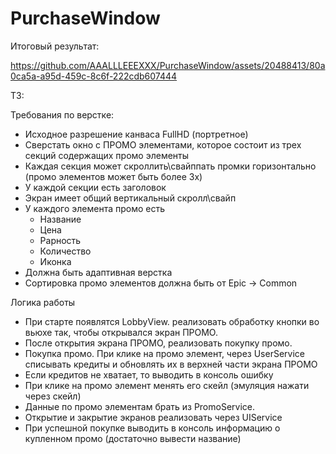 # PurchaseWindow

Итоговый результат:

https://github.com/AAALLLEEEXXX/PurchaseWindow/assets/20488413/80a0ca5a-a95d-459c-8c6f-222cdb607444

ТЗ:

Требования по верстке:
- Исходное разрешение канваса FullHD (портретное)
- Сверстать окно с ПРОМО элементами, которое состоит из трех секций содержащих промо элементы
- Каждая секция может скроллить\свайппать промки горизонтально (промо элементов может быть более 3х)
- У каждой секции есть заголовок
- Экран имеет общий вертикальный скролл\свайп
- У каждого элемента промо есть
	- Название
	- Цена
	- Рарность
	- Количество
	- Иконка
- Должна быть адаптивная верстка
- Сортировка промо элементов должна быть от Epic -> Common

Логика работы
- При старте появлятся LobbyView. реализовать обработку кнопки во вьюхе так, чтобы открывался экран ПРОМО.
- После открытия экрана ПРОМО, реализовать покупку промо. 
- Покупка промо. При клике на промо элемент, через UserService списывать кредиты и обновлять их в верхней части экрана ПРОМО
- Если кредитов не хватает, то выводить в консоль ошибку
- При клике на промо элемент менять его скейл (эмуляция нажати через скейл)
- Данные по промо элементам брать из PromoService.
- Открытие и закрытие экранов реализовать через UIService
- При успешной покупке выводить в консоль информацию о купленном промо (достаточно вывести название)
